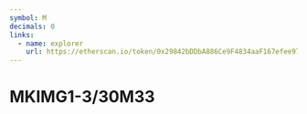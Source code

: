 ```yaml
---
symbol: M
decimals: 0
links:
  - name: explorer
    url: https://etherscan.io/token/0x29842bDDbA886Ce9F4834aaF167efee976357bF6
---
```


# MKIMG1-3/30M33
